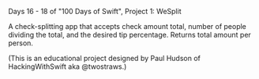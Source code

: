 Days 16 - 18 of "100 Days of Swift",
Project 1: WeSplit

A check-splitting app that accepts check amount total, number of people dividing the total, and the desired tip percentage. Returns total amount per person.

(This is an educational project designed by Paul Hudson of HackingWithSwift aka @twostraws.)
